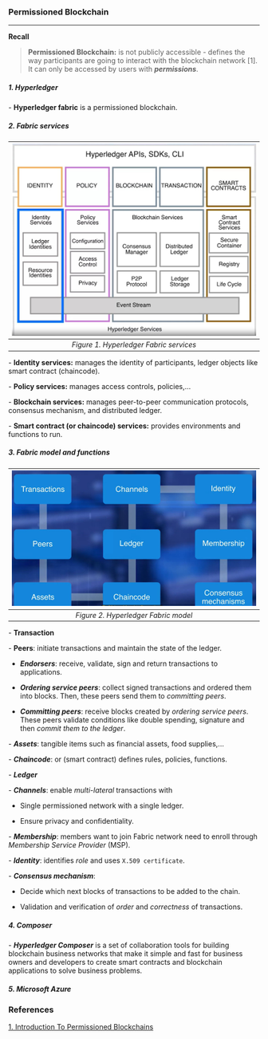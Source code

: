 ### Permissioned Blockchain

___

**Recall**

> **Permissioned Blockchain:** is not publicly accessible - defines the way participants are going to interact with the blockchain network [1]. It can only be accessed by users with ***permissions***. 

##### 1. Hyperledger

\- **Hyperledger fabric** is a permissioned blockchain.

##### 2. Fabric services

|![](./Images/Fabric_services.jpg)|
|:---:|
|*Figure 1. Hyperledger Fabric services*|

\- **Identity services:** manages the identity of participants, ledger objects like smart contract (chaincode).

\- **Policy services:** manages access controls, policies,...

\- **Blockchain services:** manages peer-to-peer communication protocols, consensus mechanism, and distributed ledger.

\- **Smart contract (or chaincode) services:** provides environments and functions to run.

##### 3. Fabric model and functions 

|![](./Images/Fabric_model.jpg)|
|:---:|
|*Figure 2. Hyperledger Fabric model*|

\- **Transaction**

\- **Peers**: initiate transactions and maintain the state of the ledger.

+ ***Endorsers***: receive, validate, sign and return transactions to applications.

+ ***Ordering service peers***: collect signed transactions and ordered them into blocks. Then, these peers send them to *committing peers*.

+ ***Committing peers***: receive blocks created by *ordering service peers*. These peers validate conditions like double spending, signature and then *commit them to the ledger*.

\- ***Assets***: tangible items such as financial assets, food supplies,...

\- ***Chaincode***: or (smart contract) defines rules, policies, functions. 

\- ***Ledger***

\- ***Channels***: enable *multi-lateral* transactions with

+ Single permissioned network with a single ledger.

+ Ensure privacy and confidentiality. 

\- ***Membership***: members want to join Fabric network need to enroll through *Membership Service Provider* (MSP).

\- ***Identity***: identifies *role* and  uses `X.509 certificate`.

\- ***Consensus mechanism***: 

+ Decide which next blocks of transactions to be added to the chain.

+ Validation and verification of *order* and *correctness* of transactions. 

##### 4. Composer

\- ***Hyperledger Composer*** is a set of collaboration tools for building blockchain business networks that make it simple and fast for business owners and developers to create smart contracts and blockchain applications to solve business problems.

##### 5. Microsoft Azure

### References

[1. Introduction To Permissioned Blockchains](https://101blockchains.com/permissioned-blockchain/#:~:text=Permissioned%20blockchains%20are%20blockchain%20networks,performed%20by%20the%20allowed%20participants.)